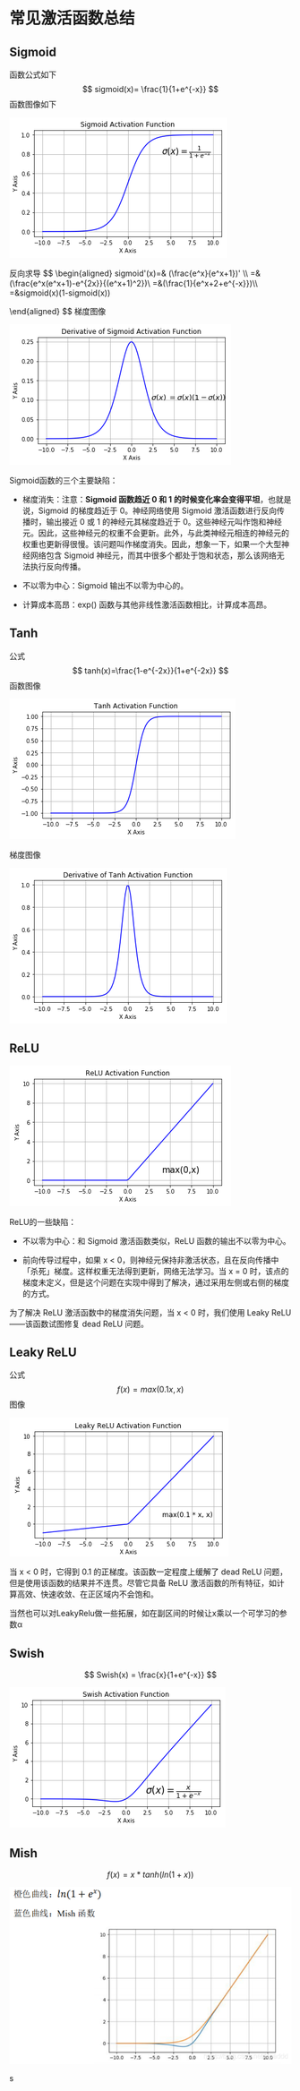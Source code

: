 # 常见激活函数总结

## Sigmoid

函数公式如下
$$
sigmoid(x)= \frac{1}{1+e^{-x}}
$$
函数图像如下

![sigmoid](%E5%B8%B8%E7%94%A8%E6%BF%80%E6%B4%BB%E5%87%BD%E6%95%B0%E6%B1%87%E6%80%BB.assets/sigmoid.png)

反向求导
$$
\begin{aligned}
sigmoid'(x)=& (\frac{e^x}{e^x+1})'  \\\\
=&(\frac{e^x(e^x+1)-e^{2x}}{(e^x+1)^2})\\
=&(\frac{1}{e^x+2+e^{-x}})\\\\
=&sigmoid(x)(1-sigmoid(x))



\end{aligned}
$$
梯度图像

![avatar](%E5%B8%B8%E7%94%A8%E6%BF%80%E6%B4%BB%E5%87%BD%E6%95%B0%E6%B1%87%E6%80%BB.assets/grad_sigmoid.png)

Sigmoid函数的三个主要缺陷：

* 梯度消失：注意：**Sigmoid 函数趋近 0 和 1 的时候变化率会变得平坦**，也就是说，Sigmoid 的梯度趋近于 0。神经网络使用 Sigmoid 激活函数进行反向传播时，输出接近 0 或 1 的神经元其梯度趋近于 0。这些神经元叫作饱和神经元。因此，这些神经元的权重不会更新。此外，与此类神经元相连的神经元的权重也更新得很慢。该问题叫作梯度消失。因此，想象一下，如果一个大型神经网络包含 Sigmoid 神经元，而其中很多个都处于饱和状态，那么该网络无法执行反向传播。

* 不以零为中心：Sigmoid 输出不以零为中心的。

* 计算成本高昂：exp() 函数与其他非线性激活函数相比，计算成本高昂。

## Tanh

公式
$$
tanh(x)=\frac{1-e^{-2x}}{1+e^{-2x}}
$$
函数图像

![avatar](%E5%B8%B8%E7%94%A8%E6%BF%80%E6%B4%BB%E5%87%BD%E6%95%B0%E6%B1%87%E6%80%BB.assets/tanh.png)

梯度图像

![avatar](%E5%B8%B8%E7%94%A8%E6%BF%80%E6%B4%BB%E5%87%BD%E6%95%B0%E6%B1%87%E6%80%BB.assets/grad_tanh.png)

## ReLU

![avatar](%E5%B8%B8%E7%94%A8%E6%BF%80%E6%B4%BB%E5%87%BD%E6%95%B0%E6%B1%87%E6%80%BB.assets/relu.png)

ReLU的一些缺陷：

* 不以零为中心：和 Sigmoid 激活函数类似，ReLU 函数的输出不以零为中心。

*  前向传导过程中，如果 x < 0，则神经元保持非激活状态，且在反向传播中「杀死」梯度。这样权重无法得到更新，网络无法学习。当 x = 0 时，该点的梯度未定义，但是这个问题在实现中得到了解决，通过采用左侧或右侧的梯度的方式。

为了解决 ReLU 激活函数中的梯度消失问题，当 x < 0 时，我们使用 Leaky ReLU——该函数试图修复 dead ReLU 问题。

## Leaky ReLU

公式
$$
f(x) =max(0.1x,x)
$$
图像

![avatar](%E5%B8%B8%E7%94%A8%E6%BF%80%E6%B4%BB%E5%87%BD%E6%95%B0%E6%B1%87%E6%80%BB.assets/LeakyRelu.png)

当 x < 0 时，它得到 0.1 的正梯度。该函数一定程度上缓解了 dead ReLU 问题，但是使用该函数的结果并不连贯。尽管它具备 ReLU 激活函数的所有特征，如计算高效、快速收敛、在正区域内不会饱和。

当然也可以对LeakyRelu做一些拓展，如在副区间的时候让x乘以一个可学习的参数α

## Swish

$$
Swish(x) = \frac{x}{1+e^{-x}}
$$

![avatar](%E5%B8%B8%E7%94%A8%E6%BF%80%E6%B4%BB%E5%87%BD%E6%95%B0%E6%B1%87%E6%80%BB.assets/swish.png)

## Mish

$$
f(x)=x*tanh(ln(1+x))
$$

![avatar](%E5%B8%B8%E7%94%A8%E6%BF%80%E6%B4%BB%E5%87%BD%E6%95%B0%E6%B1%87%E6%80%BB.assets/Mish.png)

s